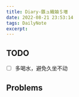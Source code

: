 ```yaml
---
title: Diary-鏃ュ織妯＄増
date: 2022-08-21 23:53:14
tags: DailyNote
excerpt: 
---
```


## TODO
- [ ] 多喝水，避免久坐不动

## Problems
